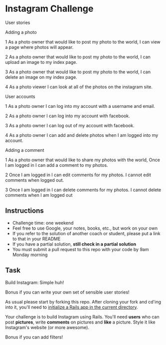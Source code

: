 Instagram Challenge
===================

User stories


Adding a photo

1
As a photo owner that would like to post my photo to the world,
I can view a page where photos will appear.

2
As a photo owner that would like to post my photo to the world,
I can upload an image to my index page.

3
As a photo owner that would like to post my photo to the world,
I can delete an image on my index page.

4
As a photo viewer I can look at all of the photos on the instagram site.


User accounts

1
As a photo owner I can log into my account with a username and email.

2
As a photo owner I can log into my account with facebook.

3
As a photo owner I can log out of my account with facebook.

4
As a photo owner I can add and delete photos when I am logged into my account.


Adding a comment

1
As a photo owner that would like to share my photos with the world,
Once I am logged in I can add a comment to my photos.

2
Once I am logged in I can edit comments for my photos.
I cannot edit comments when logged out.

3
Once I am logged in I can delete comments for my photos.
I cannot delete comments when I am logged out















Instructions
-------
* Challenge time: one weekend
* Feel free to use Google, your notes, books, etc., but work on your own
* If you refer to the solution of another coach or student, please put a link to that in your README
* If you have a partial solution, **still check in a partial solution**
* You must submit a pull request to this repo with your code by 9am Monday morning

Task
-----

Build Instagram: Simple huh!

Bonus if you can write your own set of sensible user stories!

As usual please start by forking this repo. After cloning your fork and cd'ing into it, you'll need to [initialize a Rails app in the current directory](http://blog.jasonmeridth.com/posts/create-rails-application-in-current-directory/).

Your challenge is to build Instagram using Rails. You'll need **users** who can post **pictures**, write **comments** on pictures and **like** a picture. Style it like Instagram's website (or more awesome).

Bonus if you can add filters!

